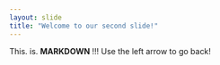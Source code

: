 ```yaml
---
layout: slide
title: "Welcome to our second slide!"
---
```

This. is. **MARKDOWN** !!! 
Use the left arrow to go back!

